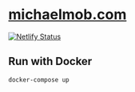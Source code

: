 # [michaelmob.com](https://michaelmob.com)

[![Netlify Status](https://api.netlify.com/api/v1/badges/9336a2e6-17a1-43c8-a9ea-c7bfe1d54568/deploy-status)](https://app.netlify.com/sites/michaelmob/deploys)


## Run with Docker
```sh
docker-compose up
```
